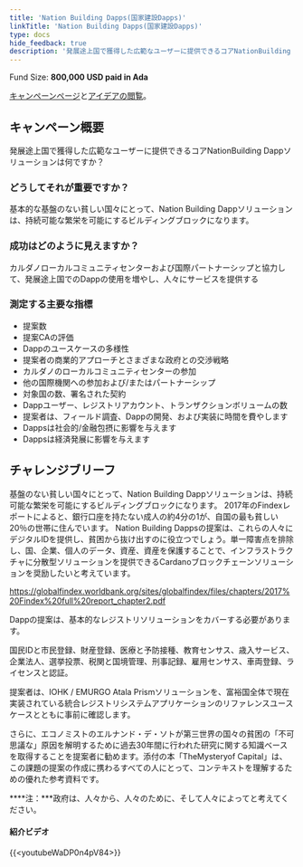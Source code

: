 ```yaml
---
title: 'Nation Building Dapps(国家建設Dapps)'
linkTitle: 'Nation Building Dapps(国家建設Dapps)'
type: docs
hide_feedback: true
description: '発展途上国で獲得した広範なユーザーに提供できるコアNationBuilding Dappソリューションは何ですか？'
---
```


Fund Size: **800,000 USD paid in Ada**

[キャンペーンページ](https://cardano.ideascale.com/c/idea/383828)と[アイデアの閲覧]()。

## キャンペーン概要

発展途上国で獲得した広範なユーザーに提供できるコアNationBuilding Dappソリューションは何ですか？

### どうしてそれが重要ですか？

基本的な基盤のない貧しい国々にとって、Nation Building Dappソリューションは、持続可能な繁栄を可能にするビルディングブロックになります。

### 成功はどのように見えますか？

カルダノローカルコミュニティセンターおよび国際パートナーシップと協力して、発展途上国でのDappの使用を増やし、人々にサービスを提供する

### 測定する主要な指標

- 提案数
- 提案CAの評価
- Dappのユースケースの多様性
- 提案者の商業的アプローチとさまざまな政府との交渉戦略
- カルダノのローカルコミュニティセンターの参加
- 他の国際機関への参加および/またはパートナーシップ
- 対象国の数、署名された契約
- Dappユーザー、レジストリアカウント、トランザクションボリュームの数
- 提案者は、フィールド調査、Dappの開発、および実装に時間を費やします
- Dappsは社会的/金融包摂に影響を与えます
- Dappsは経済発展に影響を与えます

## チャレンジブリーフ

基盤のない貧しい国々にとって、Nation Building Dappソリューションは、持続可能な繁栄を可能にするビルディングブロックになります。 2017年のFindexレポートによると、銀行口座を持たない成人の約4分の1が、自国の最も貧しい20％の世帯に住んでいます。 Nation Building Dappsの提案は、これらの人々にデジタルIDを提供し、貧困から抜け出すのに役立つでしょう。単一障害点を排除し、国、企業、個人のデータ、資産、資産を保護することで、インフラストラクチャに分散型ソリューションを提供できるCardanoブロックチェーンソリューションを奨励したいと考えています。

https://globalfindex.worldbank.org/sites/globalfindex/files/chapters/2017%20Findex%20full%20report_chapter2.pdf

Dappの提案は、基本的なレジストリソリューションをカバーする必要があります。

国民IDと市民登録、財産登録、医療と予防接種、教育センサス、歳入サービス、企業法人、選挙投票、税関と国境管理、刑事記録、雇用センサス、車両登録、ライセンスと認証。

提案者は、IOHK / EMURGO Atala Prismソリューションを、富裕国全体で現在実装されている統合レジストリシステムアプリケーションのリファレンスユースケースとともに事前に確認します。

さらに、エコノミストのエルナンド・デ・ソトが第三世界の国々の貧困の「不可思議な」原因を解明するために過去30年間に行われた研究に関する知識ベースを取得することを提案者に勧めます。添付の本「TheMysteryof Capital」は、この課題の提案の作成に携わるすべての人にとって、コンテキストを理解するための優れた参考資料です。

****注：***政府は、人々から、人々のために、そして人々によってと考えてください。

#### 紹介ビデオ

{{&lt;youtubeWaDP0n4pV84&gt;}}
